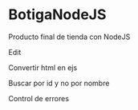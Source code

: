 # BotigaNodeJS
Producto final de tienda con NodeJS


Edit

Convertir html en ejs

Buscar por id y no por nombre

Control de errores
